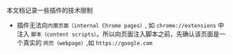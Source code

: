 本文档记录一些插件的技术限制

- 插件无法向`内置页面（internal Chrome pages）`, 如 `chrome://extensions` 中注入 `脚本（content scripts）`。所以向页面注入脚本之前，先确认该页面是一个真实的 `网页（webpage）`,如 `https://google.com`
